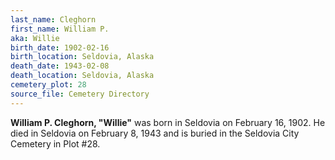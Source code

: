 ```yaml
---
last_name: Cleghorn
first_name: William P.
aka: Willie
birth_date: 1902-02-16
birth_location: Seldovia, Alaska
death_date: 1943-02-08
death_location: Seldovia, Alaska
cemetery_plot: 28
source_file: Cemetery Directory
---
```

**William P. Cleghorn, "Willie"** was born in Seldovia on February 16, 1902. He died in Seldovia on February 8, 1943 and is buried in the Seldovia City Cemetery in Plot #28.  
